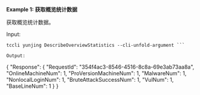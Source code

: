 **Example 1: 获取概览统计数据**

获取概览统计数据。

Input: 

```
tccli yunjing DescribeOverviewStatistics --cli-unfold-argument ```

Output: 
```
{
    "Response": {
        "RequestId": "354f4ac3-8546-4516-8c8a-69e3ab73aa8a",
        "OnlineMachineNum": 1,
        "ProVersionMachineNum": 1,
        "MalwareNum": 1,
        "NonlocalLoginNum": 1,
        "BruteAttackSuccessNum": 1,
        "VulNum": 1,
        "BaseLineNum": 1
    }
}
```

